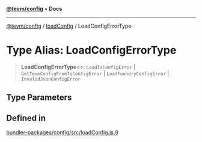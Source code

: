 [**@tevm/config**](../../README.md) • **Docs**

***

[@tevm/config](../../modules.md) / [loadConfig](../README.md) / LoadConfigErrorType

# Type Alias: LoadConfigErrorType

> **LoadConfigErrorType**\<\>: `LoadTsConfigError` \| `GetTevmConfigFromTsConfigError` \| `LoadFoundryConfigError` \| `InvalidJsonConfigError`

## Type Parameters

## Defined in

[bundler-packages/config/src/loadConfig.js:9](https://github.com/evmts/tevm-monorepo/blob/main/bundler-packages/config/src/loadConfig.js#L9)
